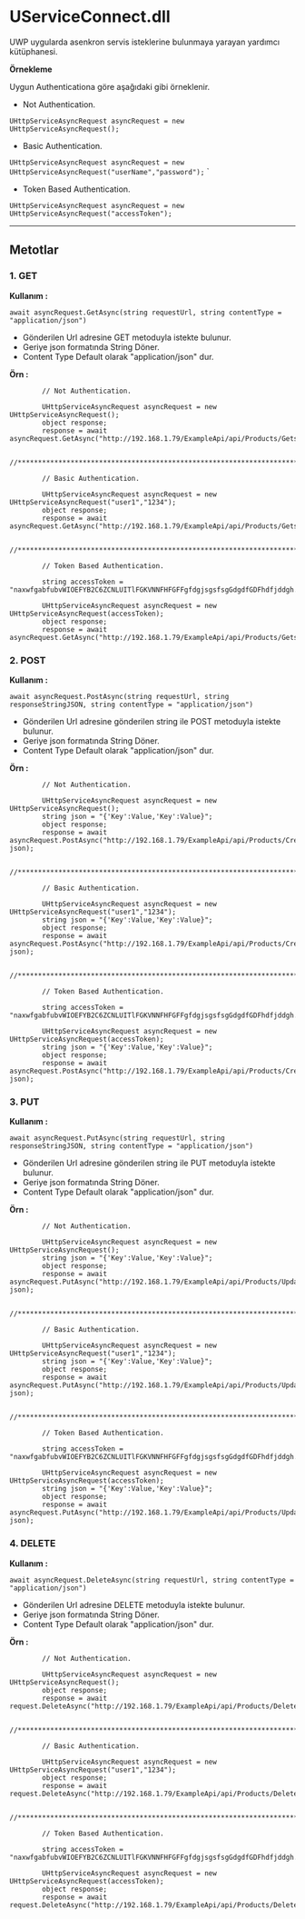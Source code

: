 # <h1>UServiceConnect.dll</h1>

UWP uygularda asenkron servis isteklerine bulunmaya yarayan yardımcı kütüphanesi.

**Örnekleme**

Uygun Authenticationa göre aşağıdaki gibi örneklenir.


* Not Authentication.

`UHttpServiceAsyncRequest asyncRequest = new UHttpServiceAsyncRequest(); `

* Basic Authentication.

`UHttpServiceAsyncRequest asyncRequest = new UHttpServiceAsyncRequest("userName","password");` 
`
* Token Based Authentication.

`UHttpServiceAsyncRequest asyncRequest = new UHttpServiceAsyncRequest("accessToken");`

***

## Metotlar

### 1. GET

**Kullanım :**


`await asyncRequest.GetAsync(string requestUrl, string contentType = "application/json")`

* Gönderilen Url adresine GET metoduyla istekte bulunur.
* Geriye json formatında String Döner.
* Content Type Default olarak "application/json" dur. 

**Örn :**

            // Not Authentication. 

            UHttpServiceAsyncRequest asyncRequest = new UHttpServiceAsyncRequest();
            object response;
            response = await asyncRequest.GetAsync("http://192.168.1.79/ExampleApi/api/Products/Gets");

            //*****************************************************************************************

            // Basic Authentication. 

            UHttpServiceAsyncRequest asyncRequest = new UHttpServiceAsyncRequest("user1","1234");
            object response;
            response = await asyncRequest.GetAsync("http://192.168.1.79/ExampleApi/api/Products/Gets");

            //*****************************************************************************************

            // Token Based Authentication. 

            string accessToken = "naxwfgabfubvWIOEFYB2C6ZCNLUITlFGKVNNFHFGFFgfdgjsgsfsgGdgdfGDFhdfjddgh...";

            UHttpServiceAsyncRequest asyncRequest = new UHttpServiceAsyncRequest(accessToken);
            object response;
            response = await asyncRequest.GetAsync("http://192.168.1.79/ExampleApi/api/Products/Gets");

### 2. POST

**Kullanım :**


`await asyncRequest.PostAsync(string requestUrl, string responseStringJSON, string contentType = "application/json")`

* Gönderilen Url adresine gönderilen string  ile  POST  metoduyla istekte bulunur.
* Geriye json formatında String Döner.
* Content Type Default olarak "application/json" dur.

**Örn :**

            // Not Authentication. 

            UHttpServiceAsyncRequest asyncRequest = new UHttpServiceAsyncRequest();
            string json = "{'Key':Value,'Key':Value}";
            object response;
            response = await asyncRequest.PostAsync("http://192.168.1.79/ExampleApi/api/Products/Create", json);

            //*****************************************************************************************

            // Basic Authentication. 

            UHttpServiceAsyncRequest asyncRequest = new UHttpServiceAsyncRequest("user1","1234");
            string json = "{'Key':Value,'Key':Value}";
            object response;
            response = await asyncRequest.PostAsync("http://192.168.1.79/ExampleApi/api/Products/Create", json);

            //*****************************************************************************************

            // Token Based Authentication. 

            string accessToken = "naxwfgabfubvWIOEFYB2C6ZCNLUITlFGKVNNFHFGFFgfdgjsgsfsgGdgdfGDFhdfjddgh...";

            UHttpServiceAsyncRequest asyncRequest = new UHttpServiceAsyncRequest(accessToken);
            string json = "{'Key':Value,'Key':Value}";
            object response;
            response = await asyncRequest.PostAsync("http://192.168.1.79/ExampleApi/api/Products/Create", json);

### 3. PUT

**Kullanım :**


`await asyncRequest.PutAsync(string requestUrl, string responseStringJSON, string contentType = "application/json")`

* Gönderilen Url adresine gönderilen string  ile  PUT metoduyla istekte bulunur.
* Geriye json formatında String Döner.
* Content Type Default olarak "application/json" dur.

**Örn :**

            // Not Authentication. 

            UHttpServiceAsyncRequest asyncRequest = new UHttpServiceAsyncRequest();
            string json = "{'Key':Value,'Key':Value}";
            object response;
            response = await asyncRequest.PutAsync("http://192.168.1.79/ExampleApi/api/Products/Update", json);

            //*****************************************************************************************

            // Basic Authentication. 

            UHttpServiceAsyncRequest asyncRequest = new UHttpServiceAsyncRequest("user1","1234");
            string json = "{'Key':Value,'Key':Value}";
            object response;
            response = await asyncRequest.PutAsync("http://192.168.1.79/ExampleApi/api/Products/Update", json);

            //*****************************************************************************************

            // Token Based Authentication. 

            string accessToken = "naxwfgabfubvWIOEFYB2C6ZCNLUITlFGKVNNFHFGFFgfdgjsgsfsgGdgdfGDFhdfjddgh...";

            UHttpServiceAsyncRequest asyncRequest = new UHttpServiceAsyncRequest(accessToken);
            string json = "{'Key':Value,'Key':Value}";
            object response;
            response = await asyncRequest.PutAsync("http://192.168.1.79/ExampleApi/api/Products/Update", json);

### 4. DELETE

**Kullanım :**


`await asyncRequest.DeleteAsync(string requestUrl, string contentType = "application/json")`

* Gönderilen Url adresine DELETE metoduyla istekte bulunur.
* Geriye json formatında String Döner.
* Content Type Default olarak "application/json" dur. 

**Örn :**

            // Not Authentication. 

            UHttpServiceAsyncRequest asyncRequest = new UHttpServiceAsyncRequest();
            object response;
            response = await request.DeleteAsync("http://192.168.1.79/ExampleApi/api/Products/Delete/5");

            //*****************************************************************************************

            // Basic Authentication. 

            UHttpServiceAsyncRequest asyncRequest = new UHttpServiceAsyncRequest("user1","1234");
            object response;
            response = await request.DeleteAsync("http://192.168.1.79/ExampleApi/api/Products/Delete/5");

            //*****************************************************************************************

            // Token Based Authentication. 

            string accessToken = "naxwfgabfubvWIOEFYB2C6ZCNLUITlFGKVNNFHFGFFgfdgjsgsfsgGdgdfGDFhdfjddgh...";

            UHttpServiceAsyncRequest asyncRequest = new UHttpServiceAsyncRequest(accessToken);
            object response;
            response = await request.DeleteAsync("http://192.168.1.79/ExampleApi/api/Products/Delete/5");


